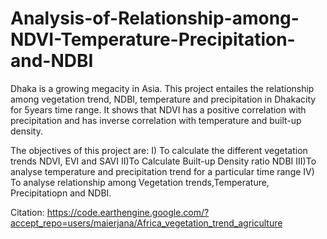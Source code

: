 # Analysis-of-Relationship-among-NDVI-Temperature-Precipitation-and-NDBI
Dhaka is a growing megacity in Asia. This project entailes the relationship among vegetation trend, NDBI, temperature and precipitation in Dhakacity for 5years time range. It shows that NDVI has a positive correlation  with precipitation and has inverse correlation with temperature and built-up density. 

The objectives of this project are:
I) To calculate the different vegetation trends NDVI, EVI and SAVI
II)To Calculate Built-up Density ratio NDBI
III)To analyse temperature and precipitation trend for a particular time range
IV) To analyse relationship among Vegetation trends,Temperature, Precipitatiopn and NDBI.  


Citation: https://code.earthengine.google.com/?accept_repo=users/maierjana/Africa_vegetation_trend_agriculture
